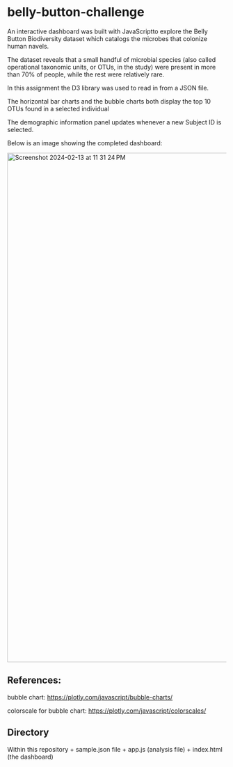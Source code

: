 # belly-button-challenge

An interactive dashboard was built with JavaScriptto explore the Belly Button Biodiversity dataset which catalogs the microbes that colonize human navels.

The dataset reveals that a small handful of microbial species (also called operational taxonomic units, or OTUs, in the study) were present in more than 70% of people, while the rest were relatively rare.

In this assignment the D3 library was used to read in from a JSON file.

The horizontal bar charts and the bubble charts both display the top 10 OTUs found in a selected individual

The demographic information panel updates whenever a new Subject ID is selected.

Below is an image showing the completed dashboard:


<img width="1172" alt="Screenshot 2024-02-13 at 11 31 24 PM" src="https://github.com/Nalchamp/belly-button-challenge/assets/145158606/6d398dbb-174f-44c9-a59d-5dbb29995a92">


## References:

bubble chart: https://plotly.com/javascript/bubble-charts/

colorscale for bubble chart: https://plotly.com/javascript/colorscales/

## Directory

Within this repository
    + sample.json file
    + app.js (analysis file)
    + index.html (the dashboard)


